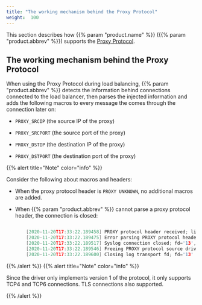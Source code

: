 ```yaml
---
title: "The working mechanism behind the Proxy Protocol"
weight:  100
---
```

<!-- DISCLAIMER: This file is based on the syslog-ng Open Source Edition documentation https://github.com/balabit/syslog-ng-ose-guides/commit/2f4a52ee61d1ea9ad27cb4f3168b95408fddfdf2 and is used under the terms of The syslog-ng Open Source Edition Documentation License. The file has been modified by Axoflow. -->

This section describes how {{% param "product.name" %}} ({{% param "product.abbrev" %}}) supports the [Proxy Protocol](https://www.haproxy.com/blog/haproxy/proxy-protocol/).


## The working mechanism behind the Proxy Protocol

When using the Proxy Protocol during load balancing, {{% param "product.abbrev" %}} detects the information behind connections connected to the load balancer, then parses the injected information and adds the following macros to every message the comes through the connection later on:

<span id="proxy-prot-adds-macros"></span>

  - `PROXY_SRCIP` (the source IP of the proxy)

  - `PROXY_SRCPORT` (the source port of the proxy)

  - `PROXY_DSTIP` (the destination IP of the proxy)

  - `PROXY_DSTPORT` (the destination port of the proxy)

{{% alert title="Note" color="info" %}}

Consider the following about macros and headers:

  - When the proxy protocol header is `PROXY UNKNOWN`, no additional macros are added.

  - When {{% param "product.abbrev" %}} cannot parse a proxy protocol header, the connection is closed:
    
    ```c
    
        [2020-11-20T17:33:22.189458] PROXY protocol header received; line='PROXYdsfj'
        [2020-11-20T17:33:22.189475] Error parsing PROXY protocol header;
        [2020-11-20T17:33:22.189517] Syslog connection closed; fd='13', client='AF_INET(127.0.0.1:51665)', local='AF_INET(0.0.0.0:6666)'
        [2020-11-20T17:33:22.189546] Freeing PROXY protocol source driver; driver='0x7fffcba5bcf0'
        [2020-11-20T17:33:22.189600] Closing log transport fd; fd='13'
    
    ```

{{% /alert %}} {{% alert title="Note" color="info" %}}

Since the driver only implements version 1 of the protocol, it only supports TCP4 and TCP6 connections. TLS connections also supported.

{{% /alert %}}


